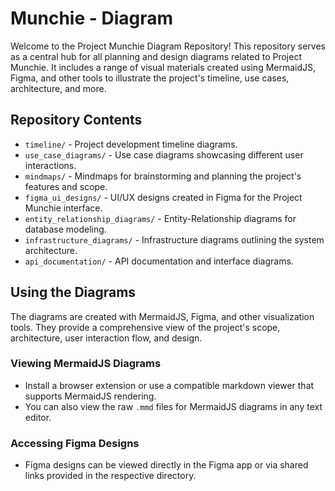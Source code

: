 # Munchie - Diagram 

Welcome to the Project Munchie Diagram Repository! This repository serves as a central hub for all planning and design diagrams related to Project Munchie. It includes a range of visual materials created using MermaidJS, Figma, and other tools to illustrate the project's timeline, use cases, architecture, and more.

## Repository Contents

- `timeline/` - Project development timeline diagrams.
- `use_case_diagrams/` - Use case diagrams showcasing different user interactions.
- `mindmaps/` - Mindmaps for brainstorming and planning the project's features and scope.
- `figma_ui_designs/` - UI/UX designs created in Figma for the Project Munchie interface.
- `entity_relationship_diagrams/` - Entity-Relationship diagrams for database modeling.
- `infrastructure_diagrams/` - Infrastructure diagrams outlining the system architecture.
- `api_documentation/` - API documentation and interface diagrams.

## Using the Diagrams

The diagrams are created with MermaidJS, Figma, and other visualization tools. They provide a comprehensive view of the project's scope, architecture, user interaction flow, and design. 

### Viewing MermaidJS Diagrams

- Install a browser extension or use a compatible markdown viewer that supports MermaidJS rendering.
- You can also view the raw `.mmd` files for MermaidJS diagrams in any text editor.

### Accessing Figma Designs

- Figma designs can be viewed directly in the Figma app or via shared links provided in the respective directory.
